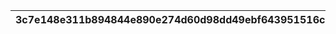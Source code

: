 |3c7e148e311b894844e890e274d60d98dd49ebf643951516cd23e606e5c101b2|ed5909299260348e4ef48e82a155d7c0707c3859b2dfd8300a477cc22a0d60be|580f1ef5d1e63d6edd05fad247557f6b855d6dad603c18283994b80a97916921|c2e3c38e84c436c0f462c4bb4c25d9064a4824cff72610397328b1e374ba15f3|53e25332481372d3e8b8f3d85026d41d37f09cf63989377d2d432dbdad6c454d|285992ad2851bbc693fbf3375ed259366a2f30e719b2ccd65cf410b57d9cf4e5|
| --- | --- | --- | --- | --- | --- |